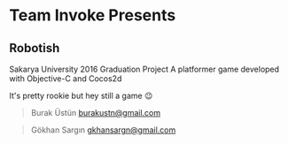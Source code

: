 # Team Invoke Presents
## Robotish

Sakarya University 2016 Graduation Project
A platformer game developed with Objective-C and Cocos2d

It's pretty rookie but hey still a game :wink:

>Burak Üstün 
>burakustn@gmail.com

>Gökhan Sargın
>gkhansargn@gmail.com

